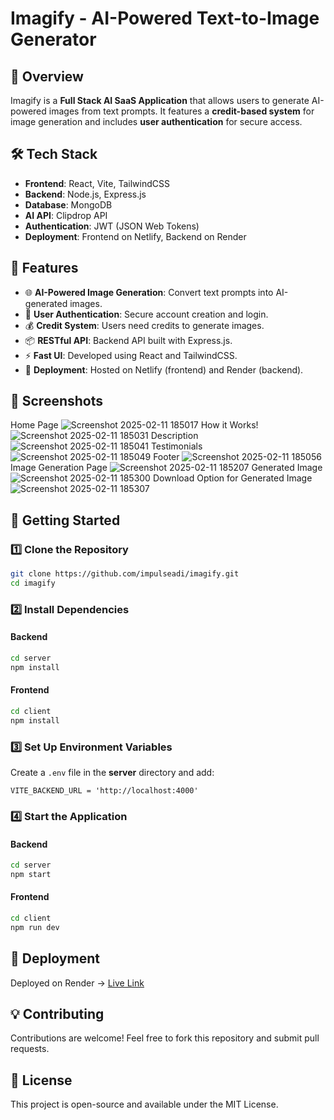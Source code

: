 # Imagify - AI-Powered Text-to-Image Generator

## 🌟 Overview
Imagify is a **Full Stack AI SaaS Application** that allows users to generate AI-powered images from text prompts. It features a **credit-based system** for image generation and includes **user authentication** for secure access.

## 🛠 Tech Stack
- **Frontend**: React, Vite, TailwindCSS
- **Backend**: Node.js, Express.js
- **Database**: MongoDB
- **AI API**: Clipdrop API
- **Authentication**: JWT (JSON Web Tokens)
- **Deployment**: Frontend on Netlify, Backend on Render

## 🎯 Features
- 🌐 **AI-Powered Image Generation**: Convert text prompts into AI-generated images.
- 🔐 **User Authentication**: Secure account creation and login.
- 💰 **Credit System**: Users need credits to generate images.
- 📦 **RESTful API**: Backend API built with Express.js.
- ⚡ **Fast UI**: Developed using React and TailwindCSS.
- 🚀 **Deployment**: Hosted on Netlify (frontend) and Render (backend).

## 📸 Screenshots

Home Page ![Screenshot 2025-02-11 185017](https://github.com/user-attachments/assets/e083f3eb-83b9-4ca1-a847-6db646de49cb)
How it Works! ![Screenshot 2025-02-11 185031](https://github.com/user-attachments/assets/0efb70da-1b4a-4ce6-8458-e79e12077163)
Description ![Screenshot 2025-02-11 185041](https://github.com/user-attachments/assets/6fae5a6f-4e01-4984-a2cc-6f35da377d62)
Testimonials ![Screenshot 2025-02-11 185049](https://github.com/user-attachments/assets/0022f53a-23b9-4ea1-a325-81302b6eeb3e)
Footer ![Screenshot 2025-02-11 185056](https://github.com/user-attachments/assets/b932505e-266b-4b0d-a7c0-0e84aca5935d)
Image Generation Page ![Screenshot 2025-02-11 185207](https://github.com/user-attachments/assets/e67c0adb-6584-44d4-948f-65f2abba229e)
Generated Image ![Screenshot 2025-02-11 185300](https://github.com/user-attachments/assets/8a28e5c8-00c2-4288-9e40-94db80f58db1)
Download Option for Generated Image ![Screenshot 2025-02-11 185307](https://github.com/user-attachments/assets/e6fc6cbe-62bc-408d-9733-c60c6d4f29ec)








## 🚀 Getting Started
### 1️⃣ Clone the Repository
```sh
git clone https://github.com/impulseadi/imagify.git
cd imagify
```
### 2️⃣ Install Dependencies
#### Backend
```sh
cd server
npm install
```
#### Frontend
```sh
cd client
npm install
```
### 3️⃣ Set Up Environment Variables
Create a `.env` file in the **server** directory and add:
```
VITE_BACKEND_URL = 'http://localhost:4000'
```
### 4️⃣ Start the Application
#### Backend
```sh
cd server
npm start
```
#### Frontend
```sh
cd client
npm run dev
```

## 📡 Deployment
Deployed on Render -> [Live Link]([https://imagify-frontend-gnsc.onrender.com/])


## 💡 Contributing
Contributions are welcome! Feel free to fork this repository and submit pull requests.

## 📜 License
This project is open-source and available under the MIT License.
